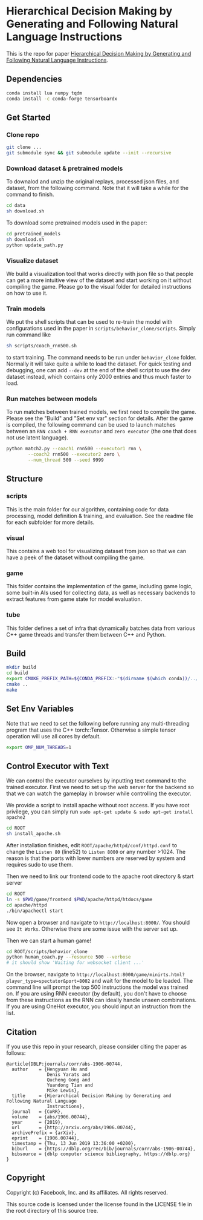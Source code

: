 # Hierarchical Decision Making by Generating and Following Natural Language Instructions

This is the repo for paper [Hierarchical Decision Making by Generating
and Following Natural Language Instructions](https://arxiv.org/abs/1906.00744).

## Dependencies
```bash
conda install lua numpy tqdm
conda install -c conda-forge tensorboardx
```

## Get Started

### Clone repo
```bash
git clone ...
git submodule sync && git submodule update --init --recursive
```

### Download dataset & pretrained models
To downalod and unzip the original replays, processed json files, and
dataset, from the following command. Note that it will take a while
for the command to finish.

```bash
cd data
sh download.sh
```

To download some pretrained models used in the paper:
```bash
cd pretrained_models
sh download.sh
python update_path.py
```

### Visualize dataset

We build a visualization tool that works
directly with json file so that people can get a more intuitive view
of the dataset and start working on it without compiling the game.
Please go to the visual folder for detailed instructions on how to use
it.

### Train models

We put the shell scripts that can be used to re-train
the model with configurations used in the paper in
`scripts/behavior_clone/scripts`. Simply run command like

```bash
sh scripts/coach_rnn500.sh
```

to start training. The command needs to be run under `behavior_clone`
folder. Normally it will take quite a while to load the dataset. For
quick testing and debugging, one can add `--dev` at the end of the
shell script to use the dev dataset instead, which contains only 2000
entries and thus much faster to load.

### Run matches between models

To run matches between trained models,
we first need to compile the game.  Please see the "Build" and "Set env
var" section for details. After the game is compiled, the following
command can be used to launch matches between an `RNN coach + RNN
executor` and `zero executor` (the one that does not use latent
language).

```bash
python match2.py --coach1 rnn500 --executor1 rnn \
        --coach2 rnn500 --executor2 zero \
        --num_thread 500 --seed 9999
```

## Structure

### scripts

This is the main folder for our algorithm, containing code for data
processing, model definition & training, and evaluation. See the
readme file for each subfolder for more details.

### visual

This contains a web tool for visualizing dataset from json so that we
can have a peek of the dataset without compiling the game.

### game

This folder contains the implementation of the game, including game
logic, some built-in AIs used for collecting data, as well as
necessary backends to extract features from game state for model
evaluation.

### tube

This folder defines a set of infra that dynamically batches data from
various C++ game threads and transfer them between C++ and Python.

## Build
```bash
mkdir build
cd build
export CMAKE_PREFIX_PATH=${CONDA_PREFIX:-"$(dirname $(which conda))/../"}
cmake ..
make
```

## Set Env Variables

Note that we need to set the following before running any
multi-threading program that uses the C++ torch::Tensor. Otherwise a
simple tensor operation will use all cores by default.
```bash
export OMP_NUM_THREADS=1
```

## Control Executor with Text
We can control the executor ourselves by inputting text command to the
trained executor.  First we need to set up the web server for the
backend so that we can watch the gameplay in browser while controlling
the executor.

We provide a script to install apache without root access. If you have
root privilege, you can simply run `sudo apt-get update & sudo apt-get
install apache2`
```bash
cd ROOT
sh install_apache.sh
```
After installation finishes,
edit `ROOT/apache/httpd/conf/httpd.conf`
to change the `Listen 80` (line52) to `Listen 8000` or any number >1024. The reason is
that the ports with lower numbers are reserved by system and requires sudo to use them.

Then we need to link our frontend code to the apache root directory & start server
```bash
cd ROOT
ln -s $PWD/game/frontend $PWD/apache/httpd/htdocs/game
cd apache/httpd
./bin/apachectl start
```

Now open a browser and navigate to `http://localhost:8000/`. You should see `It Works`.
Otherwise there are some issue with the server set up.

Then we can start a human game!
```bash
cd ROOT/scripts/behavior_clone
python human_coach.py --resource 500 --verbose
# it should show 'Waiting for websocket client ...'
```
On the browser, navigate to
`http://localhost:8000/game/minirts.html?player_type=spectator&port=8002`
and wait for the model to be loaded. The command line will prompt the
top 500 instructions the model was trained on. If you are using RNN
executor (by default), you don't have to choose from these
instructions as the RNN can ideally handle unseen combinations. If you
are using OneHot executor, you should input an instruction from the
list.

## Citation
If you use this repo in your research, please consider citing the paper as follows:
```
@article{DBLP:journals/corr/abs-1906-00744,
  author    = {Hengyuan Hu and
               Denis Yarats and
               Qucheng Gong and
               Yuandong Tian and
               Mike Lewis},
  title     = {Hierarchical Decision Making by Generating and Following Natural Language
               Instructions},
  journal   = {CoRR},
  volume    = {abs/1906.00744},
  year      = {2019},
  url       = {http://arxiv.org/abs/1906.00744},
  archivePrefix = {arXiv},
  eprint    = {1906.00744},
  timestamp = {Thu, 13 Jun 2019 13:36:00 +0200},
  biburl    = {https://dblp.org/rec/bib/journals/corr/abs-1906-00744},
  bibsource = {dblp computer science bibliography, https://dblp.org}
}
```

## Copyright
Copyright (c) Facebook, Inc. and its affiliates.
All rights reserved.

This source code is licensed under the license found in the
LICENSE file in the root directory of this source tree.
